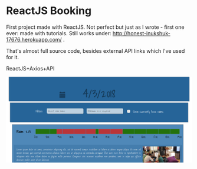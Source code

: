 # ReactJS Booking

First project made with ReactJS. Not perfect but just as I wrote - first one ever: made with tutorials. Still works under: http://honest-inukshuk-17676.herokuapp.com/ .

That's almost full source code, besides external API links which I've used for it.

ReactJS+Axios+API

![alt text](https://github.com/Volmarg/ReactJS-Booking/blob/master/screen.png?raw=true)

